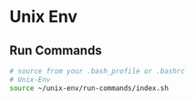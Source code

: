 # Unix Env

## Run Commands
```bash
# source from your .bash_profile or .bashrc
# Unix-Env
source ~/unix-env/run-commands/index.sh
```